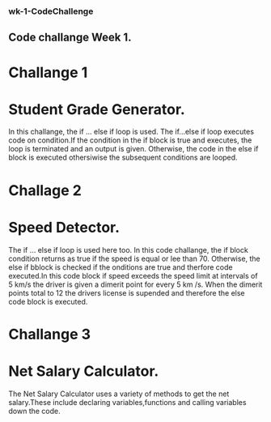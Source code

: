 ### wk-1-CodeChallenge

## Code challange Week 1.

# Challange 1
# Student Grade Generator.
In this challange, the if ... else if loop is used.
The if...else if loop executes code on condition.If the condition in  the if block is true and executes, the loop is terminated and an output is given. Otherwise, the code in the else if block is executed othersiwise the subsequent conditions are looped.

# Challage 2
# Speed Detector.
The if ... else if loop is used here too.
In this code challange, the if block condition returns as true if the  speed is equal or lee than 70. 
Otherwise, the else if bblock is checked if the onditions are true and therfore code executed.In this code block if speed exceeds the speed limit at intervals of 5 km/s the driver is given a dimerit point for every 5 km /s.  When the dimerit points total to 12 the drivers license is supended and therefore the else code block is executed.

# Challange 3
# Net Salary Calculator.
The Net Salary Calculator uses a variety of methods to get the net salary.These include declaring variables,functions and calling variables down the code.